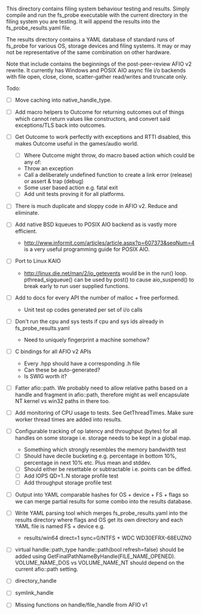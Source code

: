 This directory contains filing system behaviour testing and results.
Simply compile and run the fs_probe executable with the current directory
in the filing system you are testing. It will append the results into
the fs_probe_results.yaml file.

The results directory contains a YAML database of standard runs of
fs_probe for various OS, storage devices and filing systems. It may or
may not be representative of the same combination on other hardware.

Note that include contains the beginnings of the post-peer-review AFIO
v2 rewrite. It currently has Windows and POSIX AIO async file i/o
backends with file open, close, clone, scatter-gather read/writes and
truncate only.

Todo:
- [ ] Move caching into native_handle_type.
- [ ] Add macro helpers to Outcome for returning outcomes out of things
which cannot return values like constructors, and convert said exceptions/TLS
back into outcomes.
- [ ] Get Outcome to work perfectly with exceptions and RTTI disabled, this makes
Outcome useful in the games/audio world.
  - [ ] Where Outcome might throw, do macro based action which could be any of:
   - Throw an exception
   - Call a deliberately undefined function to create a link error (release) or
assert & trap (debug)
   - Some user based action e.g. fatal exit
  - [ ] Add unit tests proving it for all platforms.
- [ ] There is much duplicate and sloppy code in AFIO v2. Reduce and eliminate.

- [ ] Add native BSD kqueues to POSIX AIO backend as is vastly more efficient.
  - http://www.informit.com/articles/article.aspx?p=607373&seqNum=4 is a
very useful programming guide for POSIX AIO.
- [ ] Port to Linux KAIO
  - http://linux.die.net/man/2/io_getevents would be in the run() loop.
pthread_sigqueue() can be used by post() to cause aio_suspend() to break
early to run user supplied functions.
- [ ] Add to docs for every API the number of malloc + free performed.
  - Unit test op codes generated per set of i/o calls 
- [ ] Don't run the cpu and sys tests if cpu and sys ids already in fs_probe_results.yaml
  - Need to uniquely fingerprint a machine somehow?
- [ ] C bindings for all AFIO v2 APIs
  - Every .hpp should have a corresponding .h file
  - Can these be auto-generated?
  - Is SWIG worth it?
- [ ] Fatter afio::path. We probably need to allow relative paths
based on a handle and fragment in afio::path, therefore might as well encapsulate
NT kernel vs win32 paths in there too.
- [ ] Add monitoring of CPU usage to tests. See GetThreadTimes. Make sure
worker thread times are added into results.
- [ ] Configurable tracking of op latency and throughput (bytes) for all
handles on some storage i.e. storage needs to be kept in a global map.
  - Something which strongly resembles the memory bandwidth test
  - [ ] Should have decile bucketing e.g. percentage in bottom 10%, percentage
  in next 10% etc. Plus mean and stddev.
  - [ ] Should either be resettable or subtractable i.e. points can be diffed.
  - [ ] Add IOPS QD=1..N storage profile test
  - [ ] Add throughput storage profile test
- [ ] Output into YAML comparable hashes for OS + device + FS + flags
so we can merge partial results for some combo into the results database.
- [ ] Write YAML parsing tool which merges fs_probe_results.yaml into
the results directory where flags and OS get its own directory and each YAML file
is named FS + device e.g.
  - results/win64 direct=1 sync=0/NTFS + WDC WD30EFRX-68EUZN0
- [ ] virtual handle::path_type handle::path(bool refresh=false) should be added using
GetFinalPathNameByHandle(FILE_NAME_OPENED). VOLUME_NAME_DOS vs VOLUME_NAME_NT should
depend on the current afio::path setting.
- [ ] directory_handle
- [ ] symlink_handle
- [ ] Missing functions on handle/file_handle from AFIO v1
